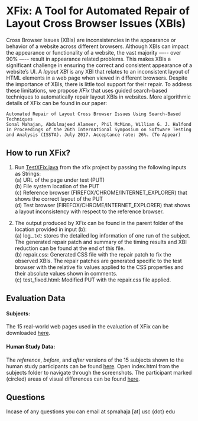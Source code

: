 # XFix: A Tool for Automated Repair of Layout Cross Browser Issues (XBIs)

Cross Browser Issues (XBIs) are inconsistencies in the appearance or behavior of a website across different browsers. Although XBIs can impact the appearance or functionality of a website, the vast majority —-- over 90% —-- result in appearance related problems. This makes XBIs a significant challenge in ensuring the correct and consistent appearance of a website’s UI. A *layout XBI* is any XBI that relates to an inconsistent layout of HTML elements in a web page when viewed in different browsers. Despite the importance of XBIs, there is little tool support for their repair. To address these limitations, we propose *XFix* that uses guided search-based techniques to automatically repair layout XBIs in websites. More algorithmic details of XFix can be found in our paper:
```
Automated Repair of Layout Cross Browser Issues Using Search-Based Techniques
Sonal Mahajan, Abdulmajeed Alameer, Phil McMinn, William G. J. Halfond
In Proceedings of the 26th International Symposium on Software Testing and Analysis (ISSTA). July 2017. Acceptance rate: 26%. (To Appear) 
```
## How to run XFix?
1. Run  [TestXFix.java](https://github.com/sonalmahajan/xfix/blob/master/src/test/java/eval/TestXFix.java) from the xfix project by passing the following inputs as Strings:<br />
	(a) URL of the page under test (PUT)<br />
	(b) File system location of the PUT<br />
	(c) Reference browser (FIREFOX/CHROME/INTERNET_EXPLORER) that shows the correct layout of the PUT<br />
	(d) Test browser (FIREFOX/CHROME/INTERNET_EXPLORER) that shows a layout inconsistency with respect to the reference browser.

2. The output produced by XFix can be found in the parent folder of the location provided in input (b):<br />
	(a) log_<timestamp>.txt: stores the detailed log information of one run of the subject. The generated repair patch and summary of the timing results and XBI reduction can be found at the end of this file.<br />
	(b) repair.css: Generated CSS file with the repair patch to fix the observed XBIs. The repair patches are generated specific to the test browser with the relative fix values applied to the CSS properties and their absolute values shown in comments.<br />
	(c) test_fixed.html: Modified PUT with the repair.css file applied.
	
## Evaluation Data
#### Subjects: 
The 15 real-world web pages used in the evaluation of XFix can be downloaded [here](https://drive.google.com/file/d/0B5pAs3GeZs4sRXhQYWtPUmc2LXc/view?usp=sharing).

#### Human Study Data: 
The *reference*, *before*, and *after* versions of the 15 subjects shown to the human study participants can be found [here](https://drive.google.com/open?id=0B5pAs3GeZs4sbFdfWG4wdXdabk0). Open index.html from the subjects folder to navigate through the screenshots. The participant marked (circled) areas of visual differences can be found [here](https://drive.google.com/open?id=0B5pAs3GeZs4sZUZBX2lSRHZLdU0).

## Questions
Incase of any questions you can email at spmahaja [at] usc {dot} edu
